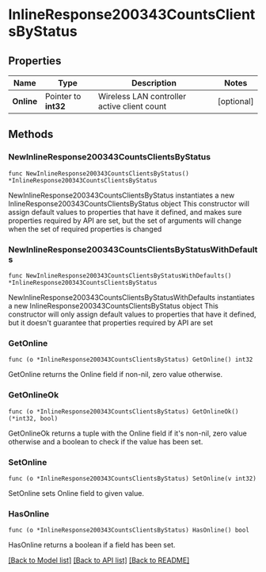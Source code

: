 # InlineResponse200343CountsClientsByStatus

## Properties

Name | Type | Description | Notes
------------ | ------------- | ------------- | -------------
**Online** | Pointer to **int32** | Wireless LAN controller active client count | [optional] 

## Methods

### NewInlineResponse200343CountsClientsByStatus

`func NewInlineResponse200343CountsClientsByStatus() *InlineResponse200343CountsClientsByStatus`

NewInlineResponse200343CountsClientsByStatus instantiates a new InlineResponse200343CountsClientsByStatus object
This constructor will assign default values to properties that have it defined,
and makes sure properties required by API are set, but the set of arguments
will change when the set of required properties is changed

### NewInlineResponse200343CountsClientsByStatusWithDefaults

`func NewInlineResponse200343CountsClientsByStatusWithDefaults() *InlineResponse200343CountsClientsByStatus`

NewInlineResponse200343CountsClientsByStatusWithDefaults instantiates a new InlineResponse200343CountsClientsByStatus object
This constructor will only assign default values to properties that have it defined,
but it doesn't guarantee that properties required by API are set

### GetOnline

`func (o *InlineResponse200343CountsClientsByStatus) GetOnline() int32`

GetOnline returns the Online field if non-nil, zero value otherwise.

### GetOnlineOk

`func (o *InlineResponse200343CountsClientsByStatus) GetOnlineOk() (*int32, bool)`

GetOnlineOk returns a tuple with the Online field if it's non-nil, zero value otherwise
and a boolean to check if the value has been set.

### SetOnline

`func (o *InlineResponse200343CountsClientsByStatus) SetOnline(v int32)`

SetOnline sets Online field to given value.

### HasOnline

`func (o *InlineResponse200343CountsClientsByStatus) HasOnline() bool`

HasOnline returns a boolean if a field has been set.


[[Back to Model list]](../README.md#documentation-for-models) [[Back to API list]](../README.md#documentation-for-api-endpoints) [[Back to README]](../README.md)


